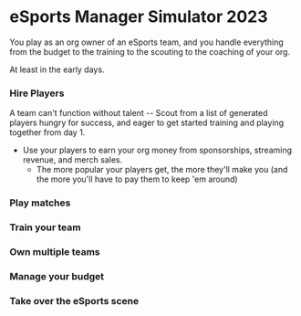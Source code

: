 # eSports Manager Simulator 2023

You play as an org owner of an eSports team, and you handle everything from the budget to the training to the scouting to the coaching of your org.

At least in the early days.

### Hire Players

A team can't function without talent -- Scout from a list of generated players hungry for success, and eager to get started training and playing together from day 1.

- Use your players to earn your org money from sponsorships, streaming revenue, and merch sales.
  - The more popular your players get, the more they'll make you (and the more you'll have to pay them to keep 'em around)

### Play matches

### Train your team

### Own multiple teams

### Manage your budget

### Take over the eSports scene